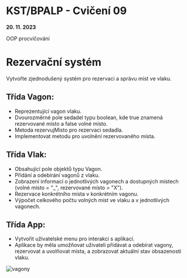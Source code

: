 # KST/BPALP - Cvičení 09

**20. 11. 2023**

OOP procvičování

# Rezervační systém

Vytvořte zjednodušený systém pro rezervaci a správu míst ve vlaku.

## Třída Vagon:

* Reprezentující vagon vlaku.
* Dvourozměrné pole sedadel typu boolean, kde true znamená rezervované místo a false volné místo.
* Metoda rezervujMisto pro rezervaci sedadla.
* Implementovat metodu pro uvolnění rezervovaného místa.

## Třída Vlak:

* Obsahující pole objektů typu Vagon.
* Přidání a odebírání vagonů z vlaku.
* Zobrazení informací o jednotlivých vagonech a dostupných místech (volné místo = "_", rezervované místo = "X").
* Rezervace konkrétního místa v konkrétním vagonu.
* Výpočet celkového počtu volných míst ve vlaku a v jednotlivých vagonech.

## Třída App:
* Vytvořit uživatelské menu pro interakci s aplikací.
* Aplikace by měla umožňovat uživateli přidávat a odebírat vagony, rezervovat a uvolňovat místa, a zobrazovat aktuální stav obsazenosti vlaku.

![vagony](https://github.com/upcefeibpalp/uloha9ab-rezervacni-system-vlak-template/assets/99091934/983bb37c-3bcf-40ec-939a-e6220b84a055)


